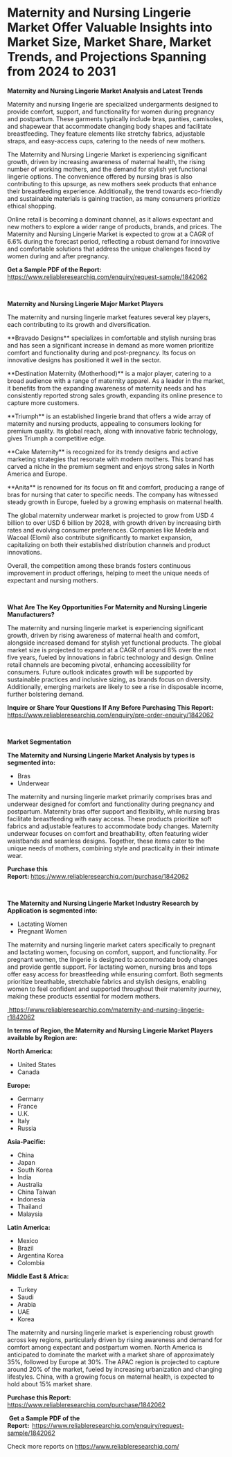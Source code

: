 <p><h1>Maternity and Nursing Lingerie Market Offer Valuable Insights into Market Size, Market Share, Market Trends, and Projections Spanning from 2024 to 2031</h1></p><p><strong>Maternity and Nursing Lingerie Market Analysis and Latest Trends</strong></p>
<p><p>Maternity and nursing lingerie are specialized undergarments designed to provide comfort, support, and functionality for women during pregnancy and postpartum. These garments typically include bras, panties, camisoles, and shapewear that accommodate changing body shapes and facilitate breastfeeding. They feature elements like stretchy fabrics, adjustable straps, and easy-access cups, catering to the needs of new mothers.</p><p>The Maternity and Nursing Lingerie Market is experiencing significant growth, driven by increasing awareness of maternal health, the rising number of working mothers, and the demand for stylish yet functional lingerie options. The convenience offered by nursing bras is also contributing to this upsurge, as new mothers seek products that enhance their breastfeeding experience. Additionally, the trend towards eco-friendly and sustainable materials is gaining traction, as many consumers prioritize ethical shopping.</p><p>Online retail is becoming a dominant channel, as it allows expectant and new mothers to explore a wider range of products, brands, and prices. The Maternity and Nursing Lingerie Market is expected to grow at a CAGR of 6.6% during the forecast period, reflecting a robust demand for innovative and comfortable solutions that address the unique challenges faced by women during and after pregnancy.</p></p>
<p><strong>Get a Sample PDF of the Report:&nbsp;</strong> <a href="https://www.reliableresearchiq.com/enquiry/request-sample/1842062?utm_campaign=120&utm_medium=2&utm_source=Github&utm_content=ia&utm_term=31122024&utm_id=maternity-and-nursing-lingerie">https://www.reliableresearchiq.com/enquiry/request-sample/1842062</a></p>
<p>&nbsp;</p>
<p><strong>Maternity and Nursing Lingerie Major Market Players</strong></p>
<p><p>The maternity and nursing lingerie market features several key players, each contributing to its growth and diversification. </p><p>**Bravado Designs** specializes in comfortable and stylish nursing bras and has seen a significant increase in demand as more women prioritize comfort and functionality during and post-pregnancy. Its focus on innovative designs has positioned it well in the sector.</p><p>**Destination Maternity (Motherhood)** is a major player, catering to a broad audience with a range of maternity apparel. As a leader in the market, it benefits from the expanding awareness of maternity needs and has consistently reported strong sales growth, expanding its online presence to capture more customers.</p><p>**Triumph** is an established lingerie brand that offers a wide array of maternity and nursing products, appealing to consumers looking for premium quality. Its global reach, along with innovative fabric technology, gives Triumph a competitive edge.</p><p>**Cake Maternity** is recognized for its trendy designs and active marketing strategies that resonate with modern mothers. This brand has carved a niche in the premium segment and enjoys strong sales in North America and Europe.</p><p>**Anita** is renowned for its focus on fit and comfort, producing a range of bras for nursing that cater to specific needs. The company has witnessed steady growth in Europe, fueled by a growing emphasis on maternal health.</p><p>The global maternity underwear market is projected to grow from USD 4 billion to over USD 6 billion by 2028, with growth driven by increasing birth rates and evolving consumer preferences. Companies like Medela and Wacoal (Elomi) also contribute significantly to market expansion, capitalizing on both their established distribution channels and product innovations.</p><p>Overall, the competition among these brands fosters continuous improvement in product offerings, helping to meet the unique needs of expectant and nursing mothers.</p></p>
<p>&nbsp;</p>
<p><strong>What Are The Key Opportunities For Maternity and Nursing Lingerie Manufacturers?</strong></p>
<p><p>The maternity and nursing lingerie market is experiencing significant growth, driven by rising awareness of maternal health and comfort, alongside increased demand for stylish yet functional products. The global market size is projected to expand at a CAGR of around 8% over the next five years, fueled by innovations in fabric technology and design. Online retail channels are becoming pivotal, enhancing accessibility for consumers. Future outlook indicates growth will be supported by sustainable practices and inclusive sizing, as brands focus on diversity. Additionally, emerging markets are likely to see a rise in disposable income, further bolstering demand.</p></p>
<p><strong>Inquire or Share Your Questions If Any Before Purchasing This Report:</strong> <a href="https://www.reliableresearchiq.com/enquiry/pre-order-enquiry/1842062?utm_campaign=120&utm_medium=2&utm_source=Github&utm_content=ia&utm_term=31122024&utm_id=maternity-and-nursing-lingerie">https://www.reliableresearchiq.com/enquiry/pre-order-enquiry/1842062</a></p>
<p>&nbsp;</p>
<p><strong>Market Segmentation</strong></p>
<p><strong>The Maternity and Nursing Lingerie Market Analysis by types is segmented into:</strong></p>
<p><ul><li>Bras</li><li>Underwear</li></ul></p>
<p><p>The maternity and nursing lingerie market primarily comprises bras and underwear designed for comfort and functionality during pregnancy and postpartum. Maternity bras offer support and flexibility, while nursing bras facilitate breastfeeding with easy access. These products prioritize soft fabrics and adjustable features to accommodate body changes. Maternity underwear focuses on comfort and breathability, often featuring wider waistbands and seamless designs. Together, these items cater to the unique needs of mothers, combining style and practicality in their intimate wear.</p></p>
<p><strong>Purchase this Report:&nbsp;</strong><a href="https://www.reliableresearchiq.com/purchase/1842062?utm_campaign=120&utm_medium=2&utm_source=Github&utm_content=ia&utm_term=31122024&utm_id=maternity-and-nursing-lingerie">https://www.reliableresearchiq.com/purchase/1842062</a></p>
<p>&nbsp;</p>
<p><strong>The Maternity and Nursing Lingerie Market Industry Research by Application is segmented into:</strong></p>
<p><ul><li>Lactating Women</li><li>Pregnant Women</li></ul></p>
<p><p>The maternity and nursing lingerie market caters specifically to pregnant and lactating women, focusing on comfort, support, and functionality. For pregnant women, the lingerie is designed to accommodate body changes and provide gentle support. For lactating women, nursing bras and tops offer easy access for breastfeeding while ensuring comfort. Both segments prioritize breathable, stretchable fabrics and stylish designs, enabling women to feel confident and supported throughout their maternity journey, making these products essential for modern mothers.</p></p>
<p><a href="https://www.reliableresearchiq.com/maternity-and-nursing-lingerie-r1842062?utm_campaign=120&utm_medium=2&utm_source=Github&utm_content=ia&utm_term=31122024&utm_id=maternity-and-nursing-lingerie">&nbsp;https://www.reliableresearchiq.com/maternity-and-nursing-lingerie-r1842062</a></p>
<p><strong>In terms of Region, the Maternity and Nursing Lingerie Market Players available by Region are:</strong></p>
<p>
    <p> <strong> North America: </strong>
        <ul>
            <li>United States</li>
            <li>Canada</li>
        </ul>
        </p> 
    <p> <strong> Europe: </strong>
        <ul>
            <li>Germany</li>
            <li>France</li>
            <li>U.K.</li>
            <li>Italy</li>
            <li>Russia</li>
        </ul>
        </p> 
    <p> <strong> Asia-Pacific: </strong>
        <ul>
            <li>China</li>
            <li>Japan</li>
            <li>South Korea</li>
            <li>India</li>
            <li>Australia</li>
            <li>China Taiwan</li>
            <li>Indonesia</li>
            <li>Thailand</li>
            <li>Malaysia</li>
        </ul>
        </p> 
    <p> <strong> Latin America: </strong>
        <ul>
            <li>Mexico</li>
            <li>Brazil</li>
            <li>Argentina Korea</li>
            <li>Colombia</li>
        </ul>
        </p> 
    <p> <strong> Middle East & Africa: </strong>
        <ul>
            <li>Turkey</li>
            <li>Saudi</li>
            <li>Arabia</li>
            <li>UAE</li>
            <li>Korea</li>
        </ul>
    </p>
    </p>
<p><p>The maternity and nursing lingerie market is experiencing robust growth across key regions, particularly driven by rising awareness and demand for comfort among expectant and postpartum women. North America is anticipated to dominate the market with a market share of approximately 35%, followed by Europe at 30%. The APAC region is projected to capture around 20% of the market, fueled by increasing urbanization and changing lifestyles. China, with a growing focus on maternal health, is expected to hold about 15% market share.</p></p>
<p><strong>Purchase this Report: </strong><a href="https://www.reliableresearchiq.com/purchase/1842062?utm_campaign=120&utm_medium=2&utm_source=Github&utm_content=ia&utm_term=31122024&utm_id=maternity-and-nursing-lingerie">https://www.reliableresearchiq.com/purchase/1842062</a></p>
<p>&nbsp;<strong>Get a Sample PDF of the Report:&nbsp;&nbsp;</strong><a href="https://www.reliableresearchiq.com/enquiry/request-sample/1842062?utm_campaign=120&utm_medium=2&utm_source=Github&utm_content=ia&utm_term=31122024&utm_id=maternity-and-nursing-lingerie">https://www.reliableresearchiq.com/enquiry/request-sample/1842062</a></p>
<p><strong></strong></p>
<p>Check more reports on <a href="https://www.reliableresearchiq.com/?utm_campaign=120&utm_medium=2&utm_source=Github&utm_content=ia&utm_term=31122024&utm_id=maternity-and-nursing-lingerie">https://www.reliableresearchiq.com/</a></p>